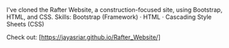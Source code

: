 I've cloned the Rafter Website, a construction-focused site, using Bootstrap, HTML, and CSS.
Skills: Bootstrap (Framework) · HTML · Cascading Style Sheets (CSS)

Check out: [https://jayasriar.github.io/Rafter_Website/]
